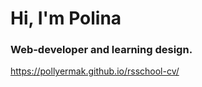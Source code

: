 # Hi, I'm Polina 
### Web-developer and learning design.
https://pollyermak.github.io/rsschool-cv/

